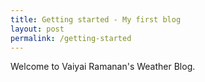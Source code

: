 ```yaml
---
title: Getting started - My first blog
layout: post
permalink: /getting-started
---
```


Welcome to Vaiyai Ramanan's Weather Blog.
